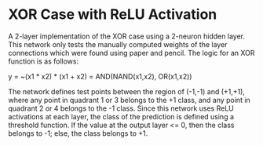 # XOR Case with ReLU Activation
A 2-layer implementation of the XOR case using a 2-neuron hidden layer. This network only tests the manually computed weights of the layer connections which were found using paper and pencil. The logic for an XOR function is as follows:

y = ~(x1 * x2) * (x1 + x2) = AND(NAND(x1,x2), OR(x1,x2))

The network defines test points between the region of (-1,-1) and (+1,+1), where any point in quadrant 1 or 3 belongs to the +1 class, and any point in quadrant 2 or 4 belongs to the -1 class. Since this network uses ReLU activations at each layer, the class of the prediction is defined using a threshold function. If the value at the output layer <= 0, then the class belongs to -1; else, the class belongs to +1.

